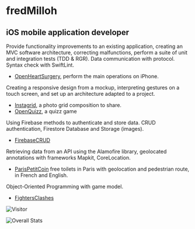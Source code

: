 # fredMilloh

## iOS mobile application developer 

Provide functionality improvements to an existing application, creating an MVC software architecture, correcting malfunctions, perform a suite of unit and integration tests (TDD & RGR). Data communication with protocol. Syntax check with SwiftLint.
- [OpenHeartSurgery](), perform the main operations on iPhone.

Creating a responsive design from a mockup, interpreting gestures on a touch screen, and set up an architecture adapted to a project.
 - [Instagrid](https://github.com/fredMilloh/Instagrid), a photo grid composition to share.
 - [OpenQuizz](https://github.com/fredMilloh/OpenQuizz), a quizz game


Using Firebase methods to authenticate and store data. CRUD authentication, Firestore Database and Storage (images). 
 - [FirebaseCRUD](https://github.com/fredMilloh/FirebaseCRUD)


Retrieving data from an API using the Alamofire library, geolocated annotations with frameworks Mapkit, CoreLocation. 
 - [ParisPetitCoin](https://github.com/fredMilloh/ParisPetitCoin) free toilets in Paris with geolocation and pedestrian route, in French and English.

Object-Oriented Programming with game model.
 - [FightersClashes](https://github.com/fredMilloh/FightersClashes)

![Visitor](https://visitor-badge.laobi.icu/badge?page_id=fredMilloh.fredMilloh)

  

![Overall Stats](https://github-readme-stats.vercel.app/api?username=fredMilloh&count_private=true&show_icons=true&hide=contribs)

